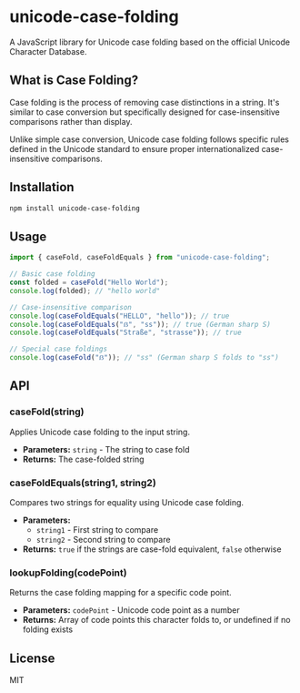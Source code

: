 # unicode-case-folding

A JavaScript library for Unicode case folding based on the official Unicode Character Database.

## What is Case Folding?

Case folding is the process of removing case distinctions in a string. It's similar to case conversion but specifically designed for case-insensitive comparisons rather than display.

Unlike simple case conversion, Unicode case folding follows specific rules defined in the Unicode standard to ensure proper internationalized case-insensitive comparisons.

## Installation

```bash
npm install unicode-case-folding
```

## Usage

```javascript
import { caseFold, caseFoldEquals } from "unicode-case-folding";

// Basic case folding
const folded = caseFold("Hello World");
console.log(folded); // "hello world"

// Case-insensitive comparison
console.log(caseFoldEquals("HELLO", "hello")); // true
console.log(caseFoldEquals("ẞ", "ss")); // true (German sharp S)
console.log(caseFoldEquals("Straße", "strasse")); // true

// Special case foldings
console.log(caseFold("ẞ")); // "ss" (German sharp S folds to "ss")
```

## API

### caseFold(string)

Applies Unicode case folding to the input string.

- **Parameters:** `string` - The string to case fold
- **Returns:** The case-folded string

### caseFoldEquals(string1, string2)

Compares two strings for equality using Unicode case folding.

- **Parameters:**
  - `string1` - First string to compare
  - `string2` - Second string to compare
- **Returns:** `true` if the strings are case-fold equivalent, `false` otherwise

### lookupFolding(codePoint)

Returns the case folding mapping for a specific code point.

- **Parameters:** `codePoint` - Unicode code point as a number
- **Returns:** Array of code points this character folds to, or undefined if no folding exists

## License

MIT
